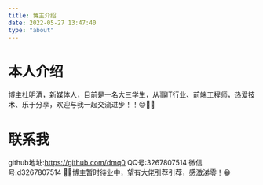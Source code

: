 ```yaml
---
title: 博主介绍
date: 2022-05-27 13:47:40
type: "about"
---
```


# 本人介绍

博主杜明清，新媒体人，目前是一名大三学生，从事IT行业、前端工程师，热爱技术、乐于分享，欢迎与我一起交流进步！！😊🎈🎈

# 联系我

github地址:https://github.com/dmq0
QQ号:3267807514
微信号:d3267807514
🎈🎈博主暂时待业中，望有大佬引荐引荐，感激涕零！😁

